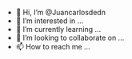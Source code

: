 - 👋 Hi, I’m @Juancarlosdedn
- 👀 I’m interested in ...
- 🌱 I’m currently learning ...
- 💞️ I’m looking to collaborate on ...
- 📫 How to reach me ...

<!---
Juancarlosdedn/Juancarlosdedn is a ✨ special ✨ repository because its `README.md` (this file) appears on your GitHub profile.
You can click the Preview link to take a look at your changes.
--->
